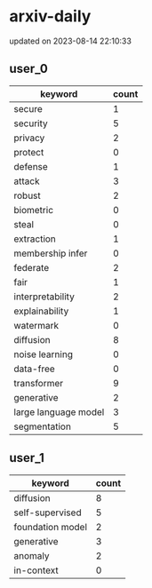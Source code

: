 # arxiv-daily
updated on 2023-08-14 22:10:33
## user_0
| keyword | count |
| - | - |
| secure | 1 |
| security | 5 |
| privacy | 2 |
| protect | 0 |
| defense | 1 |
| attack | 3 |
| robust | 2 |
| biometric | 0 |
| steal | 0 |
| extraction | 1 |
| membership infer | 0 |
| federate | 2 |
| fair | 1 |
| interpretability | 2 |
| explainability | 1 |
| watermark | 0 |
| diffusion | 8 |
| noise learning | 0 |
| data-free | 0 |
| transformer | 9 |
| generative | 2 |
| large language model | 3 |
| segmentation | 5 |
## user_1
| keyword | count |
| - | - |
| diffusion | 8 |
| self-supervised | 5 |
| foundation model | 2 |
| generative | 3 |
| anomaly | 2 |
| in-context | 0 |
